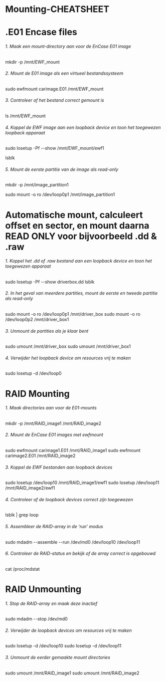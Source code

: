 # Mounting-CHEATSHEET

# .E01 Encase files

###### 1. Maak een mount-directory aan voor de EnCase E01 image
mkdir -p /mnt/EWF_mount

###### 2. Mount de E01 image als een virtueel bestandssysteem
sudo ewfmount carimage.E01 /mnt/EWF_mount

###### 3. Controleer of het bestand correct gemount is
ls /mnt/EWF_mount

###### 4. Koppel de EWF image aan een loopback device en toon het toegewezen loopback apparaat
sudo losetup -Pf --show /mnt/EWF_mount/ewf1

lsblk

###### 5. Mount de eerste partitie van de image als read-only
mkdir -p /mnt/image_partition1

sudo mount -o ro /dev/loop0p1 /mnt/image_partition1


# Automatische mount, calculeert offset en sector, en mount daarna READ ONLY voor bijvoorbeeld .dd & .raw

###### 1. Koppel het .dd of .raw bestand aan een loopback device en toon het toegewezen apparaat
sudo losetup -Pf --show driverbox.dd
lsblk 

###### 2. In het geval van meerdere partities, mount de eerste en tweede partitie als read-only
sudo mount -o ro /dev/loop0p1 /mnt/driver_box
sudo mount -o ro /dev/loop0p2 /mnt/driver_box1

###### 3. Unmount de partities als je klaar bent
sudo umount /mnt/driver_box
sudo umount /mnt/driver_box1

###### 4. Verwijder het loopback device om resources vrij te maken
sudo losetup -d /dev/loop0


# RAID Mounting

###### 1. Maak directories aan voor de E01-mounts
mkdir -p /mnt/RAID_image1 /mnt/RAID_image2

###### 2. Mount de EnCase E01 images met ewfmount
sudo ewfmount carimage1.E01 /mnt/RAID_image1
sudo ewfmount carimage2.E01 /mnt/RAID_image2

###### 3. Koppel de EWF bestanden aan loopback devices
sudo losetup /dev/loop10 /mnt/RAID_image1/ewf1
sudo losetup /dev/loop11 /mnt/RAID_image2/ewf1

###### 4. Controleer of de loopback devices correct zijn toegewezen
lsblk | grep loop

###### 5. Assembleer de RAID-array in de ‘run’ modus
sudo mdadm --assemble --run /dev/md0 /dev/loop10 /dev/loop11

###### 6. Controleer de RAID-status en bekijk of de array correct is opgebouwd
cat /proc/mdstat

# RAID Unmounting

###### 1. Stop de RAID-array en maak deze inactief
sudo mdadm --stop /dev/md0

###### 2. Verwijder de loopback devices om resources vrij te maken
sudo losetup -d /dev/loop10
sudo losetup -d /dev/loop11

###### 3. Unmount de eerder gemaakte mount directories
sudo umount /mnt/RAID_image1
sudo umount /mnt/RAID_image2
